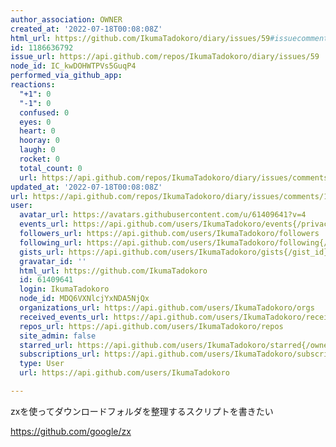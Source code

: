 ```yaml
---
author_association: OWNER
created_at: '2022-07-18T00:08:08Z'
html_url: https://github.com/IkumaTadokoro/diary/issues/59#issuecomment-1186636792
id: 1186636792
issue_url: https://api.github.com/repos/IkumaTadokoro/diary/issues/59
node_id: IC_kwDOHWTPVs5GuqP4
performed_via_github_app: 
reactions:
  "+1": 0
  "-1": 0
  confused: 0
  eyes: 0
  heart: 0
  hooray: 0
  laugh: 0
  rocket: 0
  total_count: 0
  url: https://api.github.com/repos/IkumaTadokoro/diary/issues/comments/1186636792/reactions
updated_at: '2022-07-18T00:08:08Z'
url: https://api.github.com/repos/IkumaTadokoro/diary/issues/comments/1186636792
user:
  avatar_url: https://avatars.githubusercontent.com/u/61409641?v=4
  events_url: https://api.github.com/users/IkumaTadokoro/events{/privacy}
  followers_url: https://api.github.com/users/IkumaTadokoro/followers
  following_url: https://api.github.com/users/IkumaTadokoro/following{/other_user}
  gists_url: https://api.github.com/users/IkumaTadokoro/gists{/gist_id}
  gravatar_id: ''
  html_url: https://github.com/IkumaTadokoro
  id: 61409641
  login: IkumaTadokoro
  node_id: MDQ6VXNlcjYxNDA5NjQx
  organizations_url: https://api.github.com/users/IkumaTadokoro/orgs
  received_events_url: https://api.github.com/users/IkumaTadokoro/received_events
  repos_url: https://api.github.com/users/IkumaTadokoro/repos
  site_admin: false
  starred_url: https://api.github.com/users/IkumaTadokoro/starred{/owner}{/repo}
  subscriptions_url: https://api.github.com/users/IkumaTadokoro/subscriptions
  type: User
  url: https://api.github.com/users/IkumaTadokoro

---
```

zxを使ってダウンロードフォルダを整理するスクリプトを書きたい

https://github.com/google/zx

